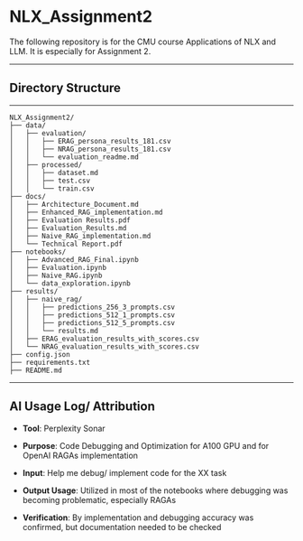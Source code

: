 # NLX_Assignment2
The following repository is for the CMU course Applications of NLX and LLM. It is especially for Assignment 2.
**** 
## Directory Structure
****
```
NLX_Assignment2/
├── data/
│   ├── evaluation/
│   │   ├── ERAG_persona_results_181.csv
│   │   ├── NRAG_persona_results_181.csv
│   │   └── evaluation_readme.md
│   ├── processed/
│   │   ├── dataset.md
│   │   ├── test.csv
│   │   └── train.csv
├── docs/
│   ├── Architecture_Document.md
│   ├── Enhanced_RAG_implementation.md
│   ├── Evaluation Results.pdf
│   ├── Evaluation_Results.md
│   ├── Naive_RAG_implementation.md
│   └── Technical Report.pdf
├── notebooks/
│   ├── Advanced_RAG_Final.ipynb
│   ├── Evaluation.ipynb
│   ├── Naive_RAG.ipynb
│   └── data_exploration.ipynb
├── results/
│   ├── naive_rag/
│   │   ├── predictions_256_3_prompts.csv
│   │   ├── predictions_512_1_prompts.csv
│   │   ├── predictions_512_5_prompts.csv
│   │   └── results.md
│   ├── ERAG_evaluation_results_with_scores.csv
│   └── NRAG_evaluation_results_with_scores.csv
├── config.json
├── requirements.txt
├── README.md

```

****

## AI Usage Log/ Attribution

- **Tool**: Perplexity Sonar
  
- **Purpose**: Code Debugging and Optimization for A100 GPU and for OpenAI RAGAs implementation
  
- **Input**: Help me debug/ implement code for the XX task
  
- **Output Usage**: Utilized in most of the notebooks where debugging was becoming problematic, especially RAGAs

- **Verification**: By implementation and debugging accuracy was confirmed, but documentation needed to be checked
